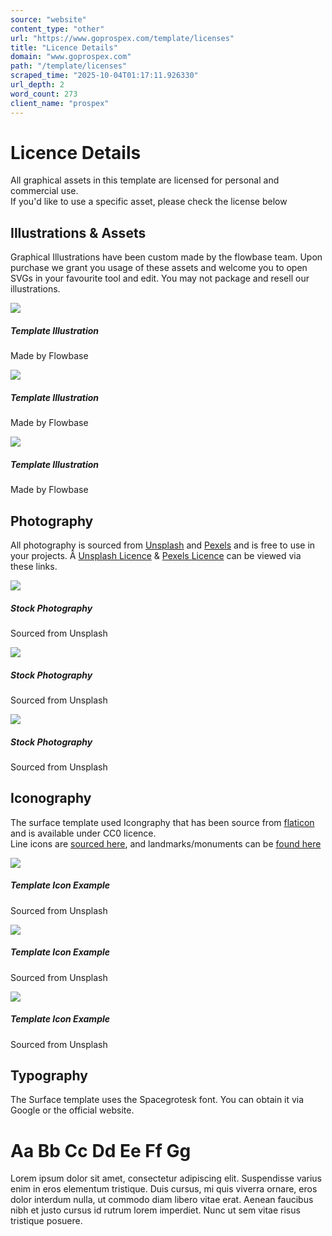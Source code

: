 ```yaml
---
source: "website"
content_type: "other"
url: "https://www.goprospex.com/template/licenses"
title: "Licence Details"
domain: "www.goprospex.com"
path: "/template/licenses"
scraped_time: "2025-10-04T01:17:11.926330"
url_depth: 2
word_count: 273
client_name: "prospex"
---
```


# Licence Details

All graphical assets in this template are licensed for personal and commercial use.  
If you'd like to use a specific asset, please check the license below

## Illustrations & Assets

Graphical Illustrations have been custom made by the flowbase team. Upon purchase we grant you usage of these assets and welcome you to open SVGs in your favourite tool and edit. You may not package and resell our illustrations.

![](https://cdn.prod.website-files.com/6418ca784cf9cb5c9d21c325/6418ca794cf9cb4f0921c3ef_Sales%20Summary.svg)

##### Template Illustration

Made by Flowbase  

![](https://cdn.prod.website-files.com/6418ca784cf9cb5c9d21c325/6418ca794cf9cbba9b21c389_Globe%20Plain.svg)

##### Template Illustration

Made by Flowbase  

![](https://cdn.prod.website-files.com/6418ca784cf9cb5c9d21c325/6418ca794cf9cb1ac121c3f0_Refferals%20Page.svg)

##### Template Illustration

Made by Flowbase  

## Photography

All photography is sourced from [Unsplash](https://unsplash.com/license) and [Pexels](https://www.pexels.com/photo-license/) and is free to use in your projects. Â [Unsplash Licence](https://unsplash.com/license) & [Pexels Licence](https://www.pexels.com/license/) can be viewed via these links.

![](https://cdn.prod.website-files.com/6418ca784cf9cb5c9d21c325/6418ca794cf9cb1dba21c3f1_Blog%20Thumbnail%2002.png)

##### Stock Photography

Sourced from Unsplash  

![](https://cdn.prod.website-files.com/6418ca784cf9cb5c9d21c325/6418ca794cf9cbbe82021c3f7_Blog%20Thumbnail%2003.png)

##### Stock Photography

Sourced from Unsplash  

![](https://cdn.prod.website-files.com/6418ca784cf9cb5c9d21c325/6418ca794cf9cbf82a21c3f2_Blog%20Thumbnail%2001.png)

##### Stock Photography

Sourced from Unsplash  

## Iconography

The surface template used Icongraphy that has been source from [flaticon](https://www.flaticon.com/authors/super-basic-omission/outline) and is available under CC0 licence.  
Line icons are [sourced here](https://www.flaticon.com/packs/ecommerce-270), and landmarks/monuments can be [found here](https://www.flaticon.com/packs/landmarks-monuments-9?word=landmark)

![](https://cdn.prod.website-files.com/6418ca784cf9cb5c9d21c325/6418ca794cf9cb2de921c372_Icon%20Coin.svg)

##### Template Icon Example

Sourced from Unsplash  

![](https://cdn.prod.website-files.com/6418ca784cf9cb5c9d21c325/6418ca794cf9cb5ab421c36b_Icon%20Analytics.svg)

##### Template Icon Example

Sourced from Unsplash  

![](https://cdn.prod.website-files.com/6418ca784cf9cb5c9d21c325/6418ca794cf9cbf82a21c3f2_Blog%20Thumbnail%2001.png)

##### Template Icon Example

Sourced from Unsplash  

## Typography

The Surface template uses the Spacegrotesk font. You can obtain it via Google or the official website.

# Aa Bb Cc Dd Ee Ff Gg

Lorem ipsum dolor sit amet, consectetur adipiscing elit. Suspendisse varius enim in eros elementum tristique. Duis cursus, mi quis viverra ornare, eros dolor interdum nulla, ut commodo diam libero vitae erat. Aenean faucibus nibh et justo cursus id rutrum lorem imperdiet. Nunc ut sem vitae risus tristique posuere.